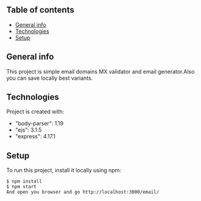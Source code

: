 ## Table of contents
* [General info](#general-info)
* [Technologies](#technologies)
* [Setup](#setup)

## General info
This project is simple email domains MX validator and email generator.Also you can save locally best variants.
	
## Technologies
Project is created with:
* "body-parser": 1.19
* "ejs": 3.1.5
* "express": 4.17.1

## Setup
To run this project, install it locally using npm:

```
$ npm install
$ npm start
And open you browser and go http://localhost:3000/email/
```